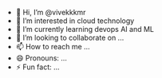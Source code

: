 - 👋 Hi, I’m @vivekkkmr
- 👀 I’m interested in cloud technology
- 🌱 I’m currently learning devops AI and ML
- 💞️ I’m looking to collaborate on ...
- 📫 How to reach me ...
- 😄 Pronouns: ...
- ⚡ Fun fact: ...

<!---
vivekkkmr/vivekkkmr is a ✨ special ✨ repository because its `README.md` (this file) appears on your GitHub profile.
You can click the Preview link to take a look at your changes.
--->

